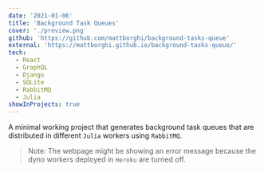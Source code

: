 ```yaml
---
date: '2021-01-06'
title: 'Background Task Queues'
cover: './preview.png'
github: 'https://github.com/mattborghi/background-tasks-queue'
external: 'https://mattborghi.github.io/background-tasks-queue/'
tech:
  - React
  - GraphQL
  - Django
  - SQLite
  - RabbitMQ
  - Julia
showInProjects: true
---
```


A minimal working project that generates background task queues that are distributed in different `Julia` workers using `RabbitMQ`.

> Note: The webpage might be showing an error message because the dyno workers deployed in `Heroku` are turned off.